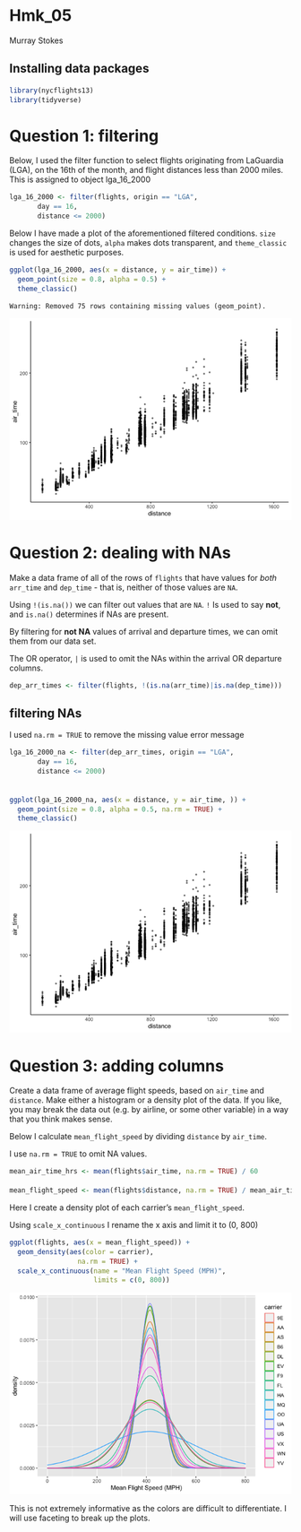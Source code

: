 Hmk_05
================
Murray Stokes

## Installing data packages

``` r
library(nycflights13)
library(tidyverse)
```

# Question 1: filtering

Below, I used the filter function to select flights originating from
LaGuardia (LGA), on the 16th of the month, and flight distances less
than 2000 miles. This is assigned to object lga_16_2000

``` r
lga_16_2000 <- filter(flights, origin == "LGA",
       day == 16,
       distance <= 2000)
```

Below I have made a plot of the aforementioned filtered conditions.
`size` changes the size of dots, `alpha` makes dots transparent, and
`theme_classic` is used for aesthetic purposes.

``` r
ggplot(lga_16_2000, aes(x = distance, y = air_time)) +
  geom_point(size = 0.8, alpha = 0.5) +
  theme_classic()
```

    Warning: Removed 75 rows containing missing values (geom_point).

![](hmk_05_files/figure-gfm/unnamed-chunk-3-1.png)

# Question 2: dealing with NAs

Make a data frame of all of the rows of `flights` that have values for
*both* `arr_time` and `dep_time` - that is, neither of those values are
`NA`.

Using `!(is.na())` we can filter out values that are `NA`. `!` Is used
to say **not**, and `is.na()` determines if NAs are present.

By filtering for **not NA** values of arrival and departure times, we
can omit them from our data set.

The OR operator, `|` is used to omit the NAs within the arrival OR
departure columns.

``` r
dep_arr_times <- filter(flights, !(is.na(arr_time)|is.na(dep_time)))
```

## filtering NAs

I used `na.rm = TRUE` to remove the missing value error message

``` r
lga_16_2000_na <- filter(dep_arr_times, origin == "LGA",
       day == 16,
       distance <= 2000)


ggplot(lga_16_2000_na, aes(x = distance, y = air_time, )) +
  geom_point(size = 0.8, alpha = 0.5, na.rm = TRUE) +
  theme_classic()
```

![](hmk_05_files/figure-gfm/unnamed-chunk-5-1.png)

# Question 3: adding columns

Create a data frame of average flight speeds, based on `air_time` and
`distance`. Make either a histogram or a density plot of the data. If
you like, you may break the data out (e.g. by airline, or some other
variable) in a way that you think makes sense.

Below I calculate `mean_flight_speed` by dividing `distance` by
`air_time`.

I use `na.rm = TRUE` to omit NA values.

``` r
mean_air_time_hrs <- mean(flights$air_time, na.rm = TRUE) / 60

mean_flight_speed <- mean(flights$distance, na.rm = TRUE) / mean_air_time_hrs
```

Here I create a density plot of each carrier’s `mean_flight_speed`.

Using `scale_x_continuous` I rename the x axis and limit it to (0, 800)

``` r
ggplot(flights, aes(x = mean_flight_speed)) + 
  geom_density(aes(color = carrier),
                 na.rm = TRUE) + 
  scale_x_continuous(name = "Mean Flight Speed (MPH)", 
                     limits = c(0, 800))
```

![](hmk_05_files/figure-gfm/unnamed-chunk-7-1.png)

This is not extremely informative as the colors are difficult to
differentiate. I will use faceting to break up the plots.
